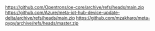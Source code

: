 https://github.com/Opentrons/oe-core/archive/refs/heads/main.zip
https://github.com/Azure/meta-iot-hub-device-update-delta/archive/refs/heads/main.zip
https://github.com/mzakharo/meta-pypy/archive/refs/heads/master.zip
